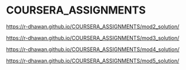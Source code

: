 # COURSERA_ASSIGNMENTS
https://r-dhawan.github.io/COURSERA_ASSIGNMENTS/mod2_solution/


https://r-dhawan.github.io/COURSERA_ASSIGNMENTS/mod3_solution/


https://r-dhawan.github.io/COURSERA_ASSIGNMENTS/mod4_solution/


https://r-dhawan.github.io/COURSERA_ASSIGNMENTS/mod5_solution/
